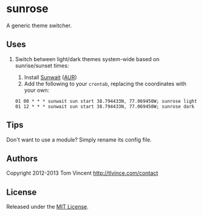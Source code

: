 # sunrose

A generic theme switcher.

## Uses

1. Switch between light/dark themes system-wide based on sunrise/sunset times:

    1. Install [Sunwait][] ([AUR][])
    2. Add the following to your `crontab`, replacing the coordinates with your
       own:

    ```crontab
    01 00 * * * sunwait sun start 38.794433N, 77.069450W; sunrose light
    01 12 * * * sunwait sun start 38.794433N, 77.069450W; sunrose dark
    ```

  [sunwait]: http://www.risacher.org/sunwait/
  [aur]: https://aur.archlinux.org/packages/sunwait/

## Tips

Don't want to use a module? Simply rename its config file.

## Authors

Copyright 2012-2013 Tom Vincent <http://tlvince.com/contact>

## License

Released under the [MIT License][license].

  [license]: http://tlvince.mit-license.org/

